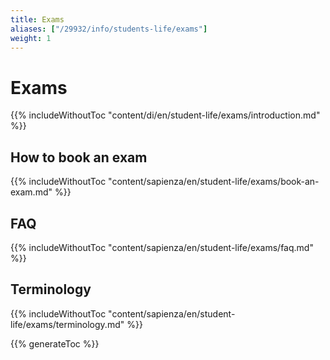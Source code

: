 ```yaml
---
title: Exams
aliases: ["/29932/info/students-life/exams"]
weight: 1
---
```


# Exams

{{% includeWithoutToc "content/di/en/student-life/exams/introduction.md" %}}

## How to book an exam

{{% includeWithoutToc "content/sapienza/en/student-life/exams/book-an-exam.md" %}}

## FAQ

{{% includeWithoutToc "content/sapienza/en/student-life/exams/faq.md" %}}

## Terminology

{{% includeWithoutToc "content/sapienza/en/student-life/exams/terminology.md" %}}

{{% generateToc %}}